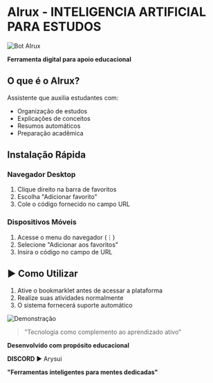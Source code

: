 # AIrux - INTELIGENCIA ARTIFICIAL PARA ESTUDOS

![Bot AIrux](https://ibb.co/gFdSstSp)


**Ferramenta digital para apoio educacional**

##  O que é o AIrux?
Assistente que auxilia estudantes com:
- Organização de estudos
- Explicações de conceitos
- Resumos automáticos
- Preparação acadêmica

##  Instalação Rápida

### Navegador Desktop
1. Clique direito na barra de favoritos
2. Escolha "Adicionar favorito"
3. Cole o código fornecido no campo URL

### Dispositivos Móveis
1. Acesse o menu do navegador (⋮)
2. Selecione "Adicionar aos favoritos"
3. Insira o código no campo de URL

## ▶ Como Utilizar
1. Ative o bookmarklet antes de acessar a plataforma
2. Realize suas atividades normalmente
3. O sistema fornecerá suporte automático

![Demonstração](https://via.placeholder.com/800x450/e9f5ff/3a86ff?text=Interface+Intuitiva)


> "Tecnologia como complemento ao aprendizado ativo"

**Desenvolvido com propósito educacional**  

**DISCORD**
▶ Arysui

**"Ferramentas inteligentes para mentes dedicadas"**
